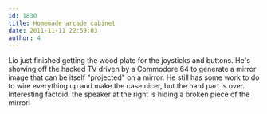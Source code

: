 ```yaml
---
id: 1830
title: Homemade arcade cabinet
date: 2011-11-11 22:59:03
author: 4
---
```


Lio just finished getting the wood plate for the joysticks and buttons. He's showing off the hacked TV driven by a Commodore 64 to generate a mirror image that can be itself "projected" on a mirror. He still has some work to do to wire everything up and make the case nicer, but the hard part is over. Interesting factoid: the speaker at the right is hiding a broken piece of the mirror!